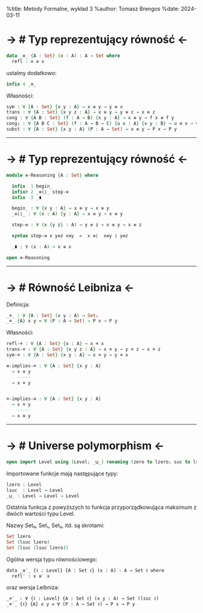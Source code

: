 %title: Metody Formalne, wykład 3 
%author: Tomasz Brengos
%date: 2024-03-11



-> # Typ reprezentujący równość <- 
==============

```agda
data _≡_ {A : Set} (x : A) : A → Set where
  refl : x ≡ x
```

ustalmy dodatkowo:

```agda
infix 4 _≡_
```

Własności:

```agda
sym : ∀ {A : Set} {x y : A} → x ≡ y → y ≡ x
trans : ∀ {A : Set} {x y z : A} → x ≡ y → y ≡ z → x ≡ z
cong : ∀ {A B : Set} (f : A → B) {x y : A} → x ≡ y → f x ≡ f y
cong₂ : ∀ {A B C : Set} (f : A → B → C) {u x : A} {v y : B} → u ≡ x → v ≡ y → f u v ≡ f x y
subst : ∀ {A : Set} {x y : A} (P : A → Set) → x ≡ y → P x → P y
```

--------------------------------------------------


-> # Typ reprezentujący równość <- 
==============


```agda
module ≡-Reasoning {A : Set} where

  infix  1 begin_
  infixr 2 _≡⟨⟩_ step-≡
  infix  3 _∎

  begin_ : ∀ {x y : A} → x ≡ y → x ≡ y
  _≡⟨⟩_ : ∀ (x : A) {y : A} → x ≡ y → x ≡ y

  step-≡ : ∀ (x {y z} : A) → y ≡ z → x ≡ y → x ≡ z

  syntax step-≡ x y≡z x≡y  =  x ≡⟨  x≡y ⟩ y≡z

  _∎ : ∀ (x : A) → x ≡ x

open ≡-Reasoning
```

--------------------------------------------------


-> # Równość Leibniza <- 
==============

Definicja:

```agda
_≐_ : ∀ {A : Set} (x y : A) → Set₁
_≐_ {A} x y = ∀ (P : A → Set) → P x → P y
```

Własności:

```agda 
refl-≐ : ∀ {A : Set} {x : A} → x ≐ x
trans-≐ : ∀ {A : Set} {x y z : A} → x ≐ y → y ≐ z → x ≐ z
sym-≐ : ∀ {A : Set} {x y : A} → x ≐ y → y ≐ x

≡-implies-≐ : ∀ {A : Set} {x y : A}
  → x ≡ y
    -----
  → x ≐ y


≐-implies-≡ : ∀ {A : Set} {x y : A}
  → x ≐ y
    -----
  → x ≡ y
```


--------------------------------------------------


-> # Universe polymorphism <- 
==============


```agda
open import Level using (Level; _⊔_) renaming (zero to lzero; suc to lsuc)
```

Importowane funkcje mają następujące typy:
```agda
lzero : Level
lsuc  : Level → Level
_⊔_ : Level → Level → Level

```
Ostatnia funkcja z powyższych to funkcja przyporządkowująca maksimum z dwóch wartości typu Level.


Nazwy Set₀, Set₁, Set₂, itd. są skrótami:

```agda
Set lzero
Set (lsuc lzero)
Set (lsuc (lsuc lzero))
```

Ogólna wersja typu równościowego:


```
data _≡′_ {ℓ : Level} {A : Set ℓ} (x : A) : A → Set ℓ where
  refl′ : x ≡′ x
```

oraz wersja Leibniza:

```
_≐′_ : ∀ {ℓ : Level} {A : Set ℓ} (x y : A) → Set (lsuc ℓ)
_≐′_ {ℓ} {A} x y = ∀ (P : A → Set ℓ) → P x → P y
```
